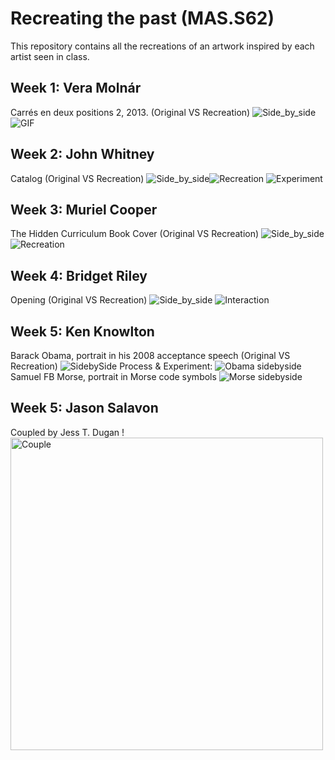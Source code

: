 # Recreating the past (MAS.S62)
This repository contains all the recreations of an artwork inspired by each artist seen in class.

## Week 1: Vera Molnár
Carrés en deux positions 2, 2013. (Original VS Recreation)
![Side_by_side](https://user-images.githubusercontent.com/125086973/218320762-241fe0e4-1ca5-470d-95d4-8814ab27d487.png)![GIF](https://user-images.githubusercontent.com/125086973/218321213-f285b8db-b2f8-43ba-9509-f0c314a43b8d.gif)

## Week 2: John Whitney
Catalog (Original VS Recreation)
![Side_by_side](https://user-images.githubusercontent.com/125086973/221291698-2af1dc78-5744-42f5-973c-a88611688317.png)![Recreation](https://user-images.githubusercontent.com/125086973/221291715-5d668028-29ec-400e-9f84-c76214291332.gif)
![Experiment](https://user-images.githubusercontent.com/125086973/221373299-cb42bb4f-98ba-41de-9964-5b88f8a14e47.gif)
## Week 3: Muriel Cooper
The Hidden Curriculum Book Cover (Original VS Recreation)
![Side_by_side](https://user-images.githubusercontent.com/125086973/223281716-2b7c8f2f-9ad9-476c-9711-c27c06747742.jpg)
![Recreation](https://user-images.githubusercontent.com/125086973/223281724-5603c75f-0960-4fb2-a532-ce7f8fcc616d.gif)
## Week 4: Bridget Riley
Opening (Original VS Recreation)
![Side_by_side](https://user-images.githubusercontent.com/125086973/224515805-126a22f8-b21f-4405-a92f-a9db15620ddf.jpg)
![Interaction](https://user-images.githubusercontent.com/125086973/224516089-f739c599-6f11-4bcc-814c-51ba7225f1ff.gif)
## Week 5: Ken Knowlton
Barack Obama, portrait in his 2008 acceptance speech (Original VS Recreation)
![SidebySide](https://user-images.githubusercontent.com/125086973/229201284-8a8bfc66-1a9d-4502-b6a3-8384343527bc.jpg)
Process & Experiment:
![Obama sidebyside](https://user-images.githubusercontent.com/125086973/229201317-7b3d25ae-7169-4599-b782-f59537c75058.jpg)
Samuel FB Morse, portrait in Morse code symbols
![Morse sidebyside](https://user-images.githubusercontent.com/125086973/229201397-be26216f-91ee-4210-9bfc-88041c7b95c7.jpg)
## Week 5: Jason Salavon
Coupled by Jess T. Dugan
!<img width="500" alt="Couple" src="https://user-images.githubusercontent.com/125086973/229202353-60aec78a-af9a-4b20-9e73-4c5e7195b283.png">
